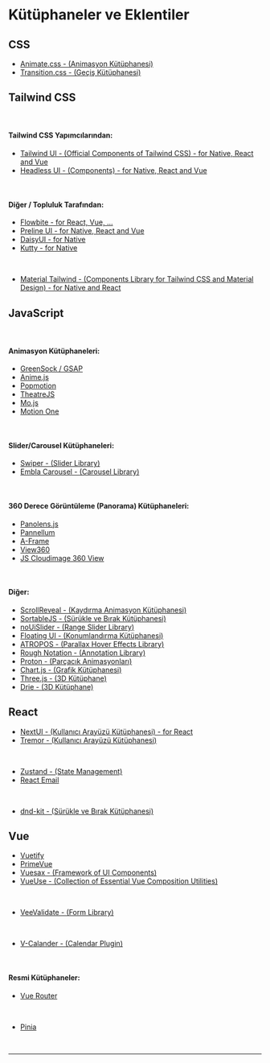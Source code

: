 # Kütüphaneler ve Eklentiler

## CSS

- [Animate.css - (Animasyon Kütüphanesi)](https://animate.style/)
- [Transition.css - (Geçiş Kütüphanesi)](https://transition.style/)

## Tailwind CSS

<br>

#### Tailwind CSS Yapımcılarından:

- [Tailwind UI - (Official Components of Tailwind CSS) - for Native, React and Vue](https://tailwindui.com/)
- [Headless UI - (Components) - for Native, React and Vue](https://headlessui.com/)

<br>

#### Diğer / Topluluk Tarafından:

- [Flowbite - for React, Vue, ...](https://flowbite.com/)
- [Preline UI - for Native, React and Vue](https://preline.co/index.html)
- [DaisyUI - for Native](https://daisyui.com/)
- [Kutty - for Native](https://kutty.netlify.app/docs/)

<br>

- [Material Tailwind - (Components Library for Tailwind CSS and Material Design) - for Native and React](https://www.material-tailwind.com/)

## JavaScript

<br>

#### Animasyon Kütüphaneleri:

- [GreenSock / GSAP](https://greensock.com/)
- [Anime.js](https://animejs.com/)
- [Popmotion](https://popmotion.io/)
- [TheatreJS](https://theatrejs.com/)
- [Mo.js](https://mojs.github.io/)
- [Motion One](https://motion.dev/)

<br>

#### Slider/Carousel Kütüphaneleri:

- [Swiper - (Slider Library)](https://swiperjs.com/)
- [Embla Carousel - (Carousel Library)](https://www.embla-carousel.com/)

<br>

#### 360 Derece Görüntüleme (Panorama) Kütüphaneleri:

- [Panolens.js](https://pchen66.github.io/Panolens/)
- [Pannellum](https://pannellum.org/)
- [A-Frame](https://aframe.io/)
- [View360](https://naver.github.io/egjs-view360/)
- [JS Cloudimage 360 View](https://scaleflex.github.io/js-cloudimage-360-view/)

<br>

#### Diğer:

- [ScrollReveal - (Kaydırma Animasyon Kütüphanesi)](https://scrollrevealjs.org/)
- [SortableJS - (Sürükle ve Bırak Kütüphanesi)](https://sortablejs.github.io/Sortable/)
- [noUiSlider - (Range Slider Library)](https://refreshless.com/nouislider/)
- [Floating UI - (Konumlandırma Kütüphanesi)](https://floating-ui.com/)
- [ATROPOS - (Parallax Hover Effects Library)](https://atroposjs.com/)
- [Rough Notation - (Annotation Library)](https://roughnotation.com/)
- [Proton - (Parçacık Animasyonları)](https://drawcall.github.io/Proton/)
- [Chart.js - (Grafik Kütüphanesi)](https://www.chartjs.org/)
- [Three.js - (3D Kütüphane)](https://threejs.org/)
- [Drie - (3D Kütüphane)](https://drei.pmnd.rs/)

## React

- [NextUI - (Kullanıcı Arayüzü Kütüphanesi) - for React](https://nextui.org/)
- [Tremor - (Kullanıcı Arayüzü Kütüphanesi)](https://www.tremor.so/)

<br>

- [Zustand - (State Management)](https://zustand.surge.sh/)
- [React Email](https://react.email/)

<br>

- [dnd-kit - (Sürükle ve Bırak Kütüphanesi)](https://dndkit.com/)

## Vue

- [Vuetify](https://vuetifyjs.com/en/)
- [PrimeVue](https://primevue.org/)
- [Vuesax - (Framework of UI Components)](https://vuesax.com/)
- [VueUse - (Collection of Essential Vue Composition Utilities)](https://vueuse.org/)

<br>

- [VeeValidate - (Form Library)](https://vee-validate.logaretm.com/v4/)

<br>

- [V-Calander - (Calendar Plugin)](https://vcalendar.io/)

<br>

#### Resmi Kütüphaneler:

- [Vue Router](https://router.vuejs.org/)

<br>

- [Pinia](https://pinia.vuejs.org/)

<br>

---
